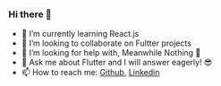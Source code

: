 ### Hi there 👋

- 🌱 I’m currently learning React.js
- 👯 I’m looking to collaborate on Fultter projects
- 🤔 I’m looking for help with, Meanwhile Nothing 🚀
- 💬 Ask me about Flutter and I will answer eagerly! 😎
- 📫 How to reach me: [Github](https://github.com/Abdulaziz4), [Linkedin](https://www.linkedin.com/in/abdulaziz-alqahtani-198969163/)

